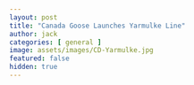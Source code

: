 ```yaml
---
layout: post
title: "Canada Goose Launches Yarmulke Line"
author: jack
categories: [ general ]
image: assets/images/CD-Yarmulke.jpg
featured: false
hidden: true
---
```

